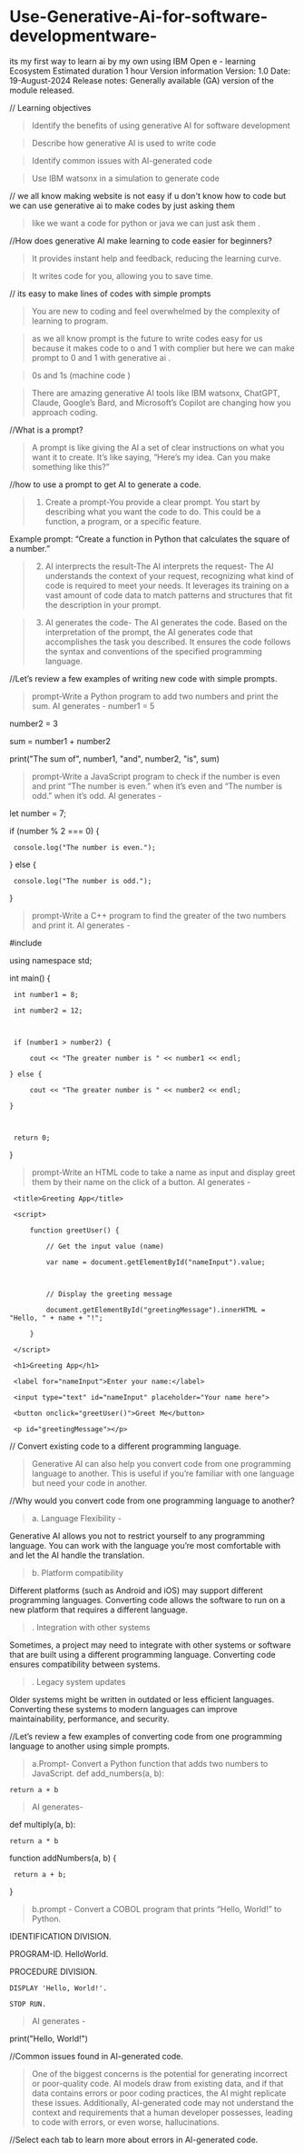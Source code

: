 # Use-Generative-Ai-for-software-developmentware-
its my first way to learn ai by my own using IBM Open e - learning Ecosystem
Estimated duration
 1 hour
Version information
Version: 1.0
Date: 19-August-2024
Release notes: Generally available (GA) version of the module released.

// Learning objectives



>Identify the benefits of using generative AI for software development



>Describe how generative AI is used to write code



>Identify common issues with AI-generated code



>Use IBM watsonx in a simulation to generate code

// we all know making website is not easy if u don't know how to code but we can use generative ai to make codes by just asking them 



> like we want a code for python or java we can just ask them .



//How does generative AI make learning to code easier for beginners?



>It provides instant help and feedback, reducing the learning curve.



>It writes code for you, allowing you to save time.

// its easy to make lines of codes with simple prompts



>You are new to coding and feel overwhelmed by the complexity of learning to program.



>as we all know prompt is the future to write codes easy for us because it makes code to o and 1 with complier but here we can make prompt to 0 and 1 with generative ai .



>0s and 1s (machine code )




>There are amazing generative AI tools like IBM watsonx, ChatGPT, Claude, Google’s Bard, and Microsoft’s Copilot are changing how you approach coding. 

//What is a prompt? 
>A prompt is like giving the AI a set of clear instructions on what you want it to create. It’s like saying, “Here’s my idea. Can you make something like this?”

//how to use a prompt to get AI to generate a code.
>1. Create a prompt-You provide a clear prompt.
You start by describing what you want the code to do. This could be a function, a program, or a specific feature.



Example prompt: “Create a function in Python that calculates the square of a number.”

>2. AI interprects the result-The AI interprets the request-
The AI understands the context of your request, recognizing what kind of code is required to meet your needs. It leverages its training on a vast amount of code data to match patterns and structures that fit the description in your prompt.

>3. AI generates the code- The AI generates the code.
Based on the interpretation of the prompt, the AI generates code that accomplishes the task you described. It ensures the code follows the syntax and conventions of the specified programming language.

//Let’s review a few examples of writing new code with simple prompts.
>prompt-Write a Python program to add two numbers and print the sum.
>AI generates -
number1 = 5

number2 = 3

 

sum = number1 + number2

 

print("The sum of", number1, "and", number2, "is", sum)
>prompt-Write a JavaScript program to check if the number is even and print “The number is even.” when it’s even and “The number is odd.” when it’s odd.
>AI generates -



let number = 7;

 

if (number % 2 === 0) {

     console.log("The number is even.");

} else {

     console.log("The number is odd.");

}

>prompt-Write a C++ program to find the greater of the two numbers and print it.
>AI generates -



#include <iostream>

using namespace std;

 

int main() {

     int number1 = 8;

     int number2 = 12;

 

     if (number1 > number2) {

         cout << "The greater number is " << number1 << endl;

    } else {

         cout << "The greater number is " << number2 << endl;

    }

 

     return 0;

}

>prompt-Write an HTML code to take a name as input and display greet them by their name on the click of a button.
>AI generates -



<!DOCTYPE html>

<html>

<head>

     <title>Greeting App</title>

     <script>

         function greetUser() {

             // Get the input value (name)

             var name = document.getElementById("nameInput").value;

 

             // Display the greeting message

             document.getElementById("greetingMessage").innerHTML = "Hello, " + name + "!";

         }

     </script>

</head>

<body>

     <h1>Greeting App</h1>

     <label for="nameInput">Enter your name:</label>

     <input type="text" id="nameInput" placeholder="Your name here">

     <button onclick="greetUser()">Greet Me</button>

     <p id="greetingMessage"></p>

</body>

</html>

// Convert existing code to a different programming language.
>Generative AI can also help you convert code from one programming language to another. This is useful if you’re familiar with one language but need your code in another.

//Why would you convert code from one programming language to another?
>a. Language Flexibility -



Generative AI allows you not to restrict yourself to any programming language. You can work with the language you’re most comfortable with and let the AI handle the translation.
>b. Platform compatibility



Different platforms (such as Android and iOS) may support different programming languages. Converting code allows the software to run on a new platform that requires a different language.
>. Integration with other systems



Sometimes, a project may need to integrate with other systems or software that are built using a different programming language. Converting code ensures compatibility between systems.
>. Legacy system updates



Older systems might be written in outdated or less efficient languages. Converting these systems to modern languages can improve maintainability, performance, and security.


//Let’s review a few examples of converting code from one programming language to another using simple prompts.


>a.Prompt- Convert a Python function that adds two numbers to JavaScript.
def add_numbers(a, b):

    return a + b

> AI generates-


def multiply(a, b):

    return a * b


function addNumbers(a, b) {

     return a + b;

}

>b.prompt - Convert a COBOL program that prints “Hello, World!” to Python.

 

IDENTIFICATION DIVISION.

PROGRAM-ID. HelloWorld.

PROCEDURE DIVISION.

    DISPLAY 'Hello, World!'.

    STOP RUN.


>AI generates -


print("Hello, World!")



//Common issues found in AI-generated code.



> One of the biggest concerns is the potential for generating incorrect or poor-quality code. AI models draw from existing data, and if that data contains errors or poor coding practices, the AI might replicate these issues. Additionally, AI-generated code may not understand the context and requirements that a human developer possesses, leading to code with errors, or even worse, hallucinations.



//Select each tab to learn more about errors in AI-generated code.


>
